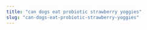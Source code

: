 ```yaml
---
title: "can dogs eat probiotic strawberry yoggies"
slug: "can-dogs-eat-probiotic-strawberry-yoggies"
---
```


